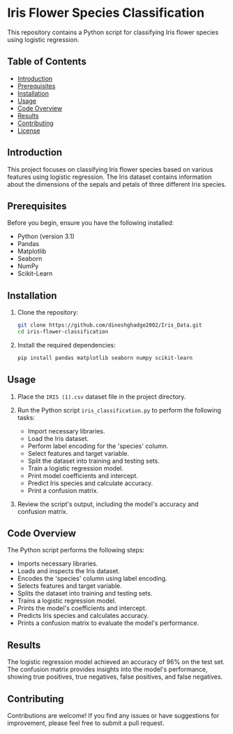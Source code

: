 # Iris Flower Species Classification

This repository contains a Python script for classifying Iris flower species using logistic regression.

## Table of Contents

- [Introduction](#introduction)
- [Prerequisites](#prerequisites)
- [Installation](#installation)
- [Usage](#usage)
- [Code Overview](#code-overview)
- [Results](#results)
- [Contributing](#contributing)
- [License](#license)

## Introduction

This project focuses on classifying Iris flower species based on various features using logistic regression. The Iris dataset contains information about the dimensions of the sepals and petals of three different Iris species.

## Prerequisites

Before you begin, ensure you have the following installed:

- Python (version 3.1)
- Pandas
- Matplotlib
- Seaborn
- NumPy
- Scikit-Learn

## Installation

1. Clone the repository:

   ```bash
   git clone https://github.com/dineshghadge2002/Iris_Data.git
   cd iris-flower-classification
   ```

2. Install the required dependencies:

   ```bash
   pip install pandas matplotlib seaborn numpy scikit-learn
   ```

## Usage

1. Place the `IRIS (1).csv` dataset file in the project directory.

2. Run the Python script `iris_classification.py` to perform the following tasks:
   - Import necessary libraries.
   - Load the Iris dataset.
   - Perform label encoding for the 'species' column.
   - Select features and target variable.
   - Split the dataset into training and testing sets.
   - Train a logistic regression model.
   - Print model coefficients and intercept.
   - Predict Iris species and calculate accuracy.
   - Print a confusion matrix.

3. Review the script's output, including the model's accuracy and confusion matrix.

## Code Overview

The Python script performs the following steps:
- Imports necessary libraries.
- Loads and inspects the Iris dataset.
- Encodes the 'species' column using label encoding.
- Selects features and target variable.
- Splits the dataset into training and testing sets.
- Trains a logistic regression model.
- Prints the model's coefficients and intercept.
- Predicts Iris species and calculates accuracy.
- Prints a confusion matrix to evaluate the model's performance.

## Results

The logistic regression model achieved an accuracy of 96% on the test set. The confusion matrix provides insights into the model's performance, showing true positives, true negatives, false positives, and false negatives.

## Contributing

Contributions are welcome! If you find any issues or have suggestions for improvement, please feel free to submit a pull request.
